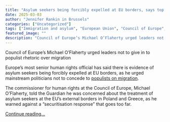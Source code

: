 ```yaml
---
title: "Asylum seekers being forcibly expelled at EU borders, says top rights lawyer"
date: 2025-03-03
author: "Jennifer Rankin in Brussels"
categories: ["Uncategorized"]
tags: ["Immigration and asylum", "European Union", "Council of Europe", "Human rights", "Migration", "World news", "Law", "Europe", "Belarus", "Poland", "Latvia"]
featured_image: ""
description: "Council of Europe’s Michael O’Flaherty urged leaders not to give in to populist rhetoric over migrationEurope’s most senior human rights official has said there..."
---
```


Council of Europe’s Michael O’Flaherty urged leaders not to give in to populist rhetoric over migration

Europe’s most senior human rights official has said there is evidence of asylum seekers being forcibly expelled at EU borders, as he urged mainstream politicians not to concede to [populists on migration](https://www.theguardian.com/uk-news/2025/feb/26/western-europeans-say-immigration-is-too-high-and-poorly-managed-survey-finds).

The commissioner for human rights at the Council of Europe, Michael O’Flaherty, told the Guardian he was concerned about the treatment of asylum seekers at the EU’s external borders in Poland and Greece, as he warned against a “securitisation response” that goes too far.

[Continue reading...](https://www.theguardian.com/uk-news/2025/mar/03/asylum-seekers-being-forcibly-expelled-at-eu-borders-says-top-rights-lawyer)
